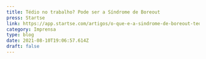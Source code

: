 ```yaml
---
title: Tédio no trabalho? Pode ser a Síndrome de Boreout
press: Startse
link: https://app.startse.com/artigos/o-que-e-a-sindrome-de-boreout-tedio-no-trabalho
category: Imprensa
type: blog
date: 2021-08-10T19:06:57.614Z
draft: false
---
```

